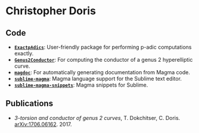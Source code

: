 # Christopher Doris

## Code
- **[`ExactpAdics`](/ExactpAdics)**: User-friendly package for performing p-adic computations exactly.
- **[`Genus2Conductor`](/Genus2Conductor)**: For computing the conductor of a genus 2 hyperelliptic curve.
- **[`magdoc`](/magdoc)**: For automatically generating documentation from Magma code.
- **[`sublime-magma`](https://github.com/cjdoris/sublime-magma)**: Magma language support for the Sublime text editor.
- **[`sublime-magma-snippets`](https://github.com/cjdoris/sublime-magma-snippets)**: Magma snippets for Sublime.

## Publications
- *3-torsion and conductor of genus 2 curves*, T. Dokchitser, C. Doris. [arXiv:1706.06162](https://arxiv.org/abs/1706.06162). 2017.
